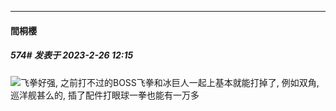 
*****

####  間桐櫻  
##### 574#       发表于 2023-2-26 12:15

<img src="https://static.saraba1st.com/image/smiley/face2017/067.png" referrerpolicy="no-referrer">飞拳好强, 之前打不过的BOSS飞拳和冰巨人一起上基本就能打掉了, 例如双角, 巡洋舰甚么的, 插了配件打眼球一拳也能有一万多

